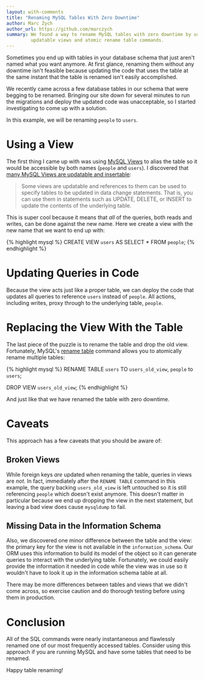 ```yaml
---
layout: with-comments
title: "Renaming MySQL Tables With Zero Downtime"
author: Marc Zych
author_url: https://github.com/marczych
summary: We found a way to rename MySQL tables with zero downtime by using
         updatable views and atomic rename table commands.
---
```



Sometimes you end up with tables in your database schema that just aren't named what you want anymore.
At first glance, renaming them without any downtime isn't feasible because updating the code that uses the table at the same instant that the table is renamed isn't easily accomplished.

We recently came across a few database tables in our schema that were begging to be renamed.
Bringing our site down for several minutes to run the migrations and deploy the updated code was unacceptable, so I started investigating to come up with a solution.

In this example, we will be renaming `people` to `users`.

# Using a View

The first thing I came up with was using [MySQL Views] to alias the table so it would be accessible by both names (`people` and `users`).
I discovered that [many MySQL Views are updatable and insertable][updatable views]:

> Some views are updatable and references to them can be used to specify tables to be updated in data change statements. That is, you can use them in statements such as UPDATE, DELETE, or INSERT to update the contents of the underlying table.

This is super cool because it means that _all_ of the queries, both reads and writes, can be done against the new name.
Here we create a view with the new name that we want to end up with:

{% highlight mysql %}
CREATE VIEW `users` AS SELECT * FROM `people`;
{% endhighlight %}

# Updating Queries in Code

Because the view acts just like a proper table, we can deploy the code that updates all queries to reference `users` instead of `people`.
All actions, including writes, proxy through to the underlying table, `people`.

# Replacing the View With the Table

The last piece of the puzzle is to rename the table and drop the old view.
Fortunately, MySQL's [rename table] command allows you to atomically rename multiple tables:

{% highlight mysql %}
RENAME TABLE
   `users` TO `users_old_view`,
   `people` to `users`;

DROP VIEW `users_old_view`;
{% endhighlight %}

And just like that we have renamed the table with zero downtime.

# Caveats

This approach has a few caveats that you should be aware of:

## Broken Views

While foreign keys _are_ updated when renaming the table, queries in views are _not_.
In fact, immediately after the `RENAME TABLE` command in this example, the query backing `users_old_view` is left untouched so it is still referencing `people` which doesn't exist anymore.
This doesn't matter in particular because we end up dropping the view in the next statement, but leaving a bad view does cause `mysqldump` to fail.

## Missing Data in the Information Schema

Also, we discovered one minor difference between the table and the view: the primary key for the view is not available in the `information_schema`.
Our ORM uses this information to build its model of the object so it can generate queries to interact with the underlying table.
Fortunately, we could easily provide the information it needed in code while the view was in use so it wouldn't have to look it up in the information schema table at all.

There may be more differences between tables and views that we didn't come across, so exercise caution and do thorough testing before using them in production.

# Conclusion

All of the SQL commands were nearly instantaneous and flawlessly renamed one of our most frequently accessed tables.
Consider using this approach if you are running MySQL and have some tables that need to be renamed.

Happy table renaming!

[MySQL Views]: https://dev.mysql.com/doc/refman/5.5/en/views.html
[updatable views]: https://dev.mysql.com/doc/refman/5.5/en/view-updatability.html
[rename table]: https://dev.mysql.com/doc/refman/5.5/en/rename-table.html
